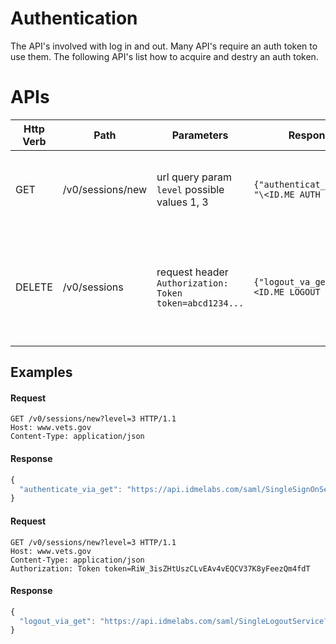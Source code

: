 # Authentication
The API's involved with log in and out.  Many API's require an auth token to use them.  The following API's list how to acquire and destry an auth token.


# APIs
| Http Verb | Path                 | Parameters                                              | Response                                        | Description                                                                   |
|-----------|----------------------|---------------------------------------------------------|-------------------------------------------------|-------------------------------------------------------------------------------|
| GET       | /v0/sessions/new     | url query param `level` possible values 1, 3            | `{"authenticat_via_vet": "\<ID.ME AUTH URL\>"}` | Gets an ID.me auth url at the specified level of assuracnce                   |
| DELETE    | /v0/sessions         | request header `Authorization: Token token=abcd1234...` | `{"logout_va_get": "\<ID.ME LOGOUT URL\>"`      | Gets an ID.me single logout url that may be used to destroy the ID.me session |

## Examples
#### Request
```
GET /v0/sessions/new?level=3 HTTP/1.1
Host: www.vets.gov
Content-Type: application/json
```
#### Response
```javascript
{
  "authenticate_via_get": "https://api.idmelabs.com/saml/SingleSignOnService?SAMLRequest=fVLBjtowEP2V3HxKHAfIUosgIdBKSLvbCtoe9lINzgBWHTvrcSj9%2BzoBVhy6e7PG772ZeW9mBI1p5aILR7vBtw4pJAsi9EE7u3SWugb9Fv1JK%2FyxearYMYRWcm6cAnN0FOQoz3MOkc97KR7LZgfqN0tWUUtb6IUuNIo8aHklqhTrrmQttoeDG71wX6112YsWa8q9ksVxQjLB0gnalyn44fpNIVS7dNx%2FWWym4i8xFEPJepwbSmADRUrclGmQqRi%2Bl2UclTIsXhlyU%2F0NIxSZDlLzo2xJPvmFeu8lQ5Ik7TQIMmg5Hbx%2FCQjUMLNi3tK%2Bzmn9S445Qybz3q0HKbz8%2F6d%2BjY7YaCDO2XvFs74PWx2SeQlyq5X35zR6m%2ByMMb9WXqEgBULvosrPzrfQPh4EJGJoaLrdD9AZWepRaX3GmvGb22umWM9XEAMPOA5JEvXtOA19XbhGVS4rXKPWppozgb38%2BtJxFjBwgEbtCGLC3JLPCI6D1ZhPBjg4rrpf1Uufx9M9P57f6jzfw%3D%3D&SigAlg=http%3A%2F%2Fwww.w3.org%2F2000%2F09%2Fxmldsig%23rsa-sha1&Signature=f6uC45r87dy%2FfuZUq%2BpyJFwylXc2ezUnxL8HQW6vm9QLQuZ9cOObtjK5rZHYfzGh38n%2FScMRIsjblJRpO94T4FOnYRAsQaw1dO1hc%2BOkEblxDksim2zrnd1vuJshLSvCJ9Ps0DLw7f1TUm8ngDu%2FK6Qv%2FMKs%2FMVeFIKGtIj02HLVn3BqnuASwnFhjGEaAm6ZQOsWGnqif3yCnYLxNbnxtibOYSsXOz3UKBI2PVa5BfAE26qyNyFaYUTzKf8D2JU5NSy5jaAJpYdyadpcWYYq2vB7AIyTaI6gIHCkGHM96S6OA895Q4hiSYRdfokjwFFMzXuL4wOAwNydaFGHFrAVDg%3D%3D"
}
```

#### Request
```
GET /v0/sessions/new?level=3 HTTP/1.1
Host: www.vets.gov
Content-Type: application/json
Authorization: Token token=RiW_3isZHtUszCLvEAv4vEQCV37K8yFeezQm4fdT
```
#### Response
```javascript
{
  "logout_via_get": "https://api.idmelabs.com/saml/SingleLogoutService?SAMLRequest=fZHPa8MgFMf%2Fldw8mUSbZI00gUEZFLod1rHDLsWoaQWjzmfK%2Fvzlxw5lsF3k%2Bfh8%2FD55O%2BCD8ezoLm6Mr%2BpzVBCT%2FXRoy6N2tkHXGD2wLONep1oOyvAOUuGGbDazk7YXo1b9pMJNC4WSw75troqWtRljztaCFz0G4o72deYUlrKvtqSTd1NKMCoDhYit7FBNCcVJgST7RupGHlgBf1AybsKsIxC0xwlX4OxwObwBo3BMsdBA7N8UMCiYKfH5yObQMYBVJi%2FcK%2F4%2Fx0fXHTCGdTuZpot04V2rnHw6U1FuLhbapzg5uog7rJ7bHVeplcP%2B%2BTJhYHHv%2BNISpaOlrhfUDZa8EroXiuJWkIkJaLu%2BqKqClrmNe84zUXBS1lu8kr%2BJK9h7Xr7tcb2Gw%3D%3D&RelayState=92f-TJk7rzkFgqvdrccy75oJ1dzvzKw7e34nQUEu&SigAlg=http%3A%2F%2Fwww.w3.org%2F2000%2F09%2Fxmldsig%23rsa-sha1&Signature=m%2FO7AYJKbavOxKxmXhPEFitUkozuanPzHoiPx9an9isbwlCGUv6%2B7z85R%2BwIUPmTE6bcnLCADcR47iUVDE84%2FWGtajeBBL4GS7Gq3Jemb2w0NmZTTx5EWvZaDydnvfs%2FzQP%2FJCQ0f5At13yUSeQwafmZNAJQHshyCrgAN7J47cnD4BXMIefvSB9Jl4YiUmA6LHlHNUa3JH0s%2FtUdscKUFtHM%2B0rnSBq%2Bi4Rd0lakEV6n3pcKrHVZAQCikDZGhE7yUAV8ZZxJ23B32SJlReVI%2B2dXFM2EpopL86JMJVOlSC3WR5LE6NQE29YlxZ%2BIekCH1m03Na0DvzYP9wpqb%2FSolQ%3D%3D"
}
```
